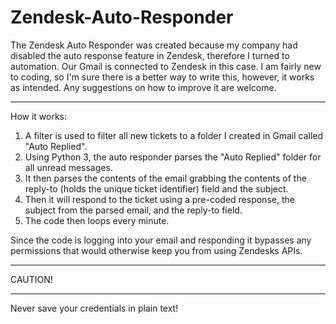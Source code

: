 # Zendesk-Auto-Responder

The Zendesk Auto Responder was created because my company had disabled the auto response feature in Zendesk, therefore I turned to automation. Our Gmail is connected to Zendesk in this case. I am fairly new to coding, so I'm sure there is a better way to write this, however, it works as intended. Any suggestions on how to improve it are welcome.

***************************************************************************************************************************************** 
  
  How it works:
  
  1. A filter is used to filter all new tickets to a folder I created in Gmail called "Auto Replied".
  2. Using Python 3, the auto responder parses the "Auto Replied" folder for all unread messages.
  3. It then parses the contents of the email grabbing the contents of the reply-to (holds the unique ticket identifier) field and the           subject.
  4. Then it will respond to the ticket using a pre-coded response, the subject from the parsed email, and the reply-to field.
  5. The code then loops every minute.

Since the code is logging into your email and responding it bypasses any permissions that would otherwise keep you from using Zendesks APIs.

*****************************************************************************************************************************************
CAUTION!
*****************************************************************************************************************************************
Never save your credentials in plain text!
